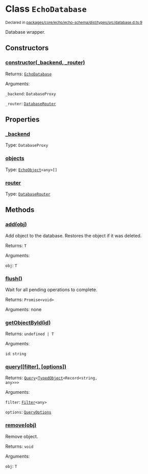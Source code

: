 # Class `EchoDatabase`
<sub>Declared in [packages/core/echo/echo-schema/dist/types/src/database.d.ts:9]()</sub>


Database wrapper.


## Constructors
### [constructor(_backend, _router)]()



Returns: <code>[EchoDatabase](/api/@dxos/client/classes/EchoDatabase)</code>

Arguments: 

`_backend`: <code>DatabaseProxy</code>

`_router`: <code>[DatabaseRouter](/api/@dxos/client/classes/DatabaseRouter)</code>


## Properties
### [_backend]()
Type: <code>DatabaseProxy</code>

### [objects]()
Type: <code>[EchoObject](/api/@dxos/client/classes/EchoObject)&lt;any&gt;[]</code>

### [router]()
Type: <code>[DatabaseRouter](/api/@dxos/client/classes/DatabaseRouter)</code>


## Methods
### [add(obj)]()



Add object to the database.
Restores the object if it was deleted.


Returns: <code>T</code>

Arguments: 

`obj`: <code>T</code>

### [flush()]()



Wait for all pending operations to complete.


Returns: <code>Promise&lt;void&gt;</code>

Arguments: none

### [getObjectById(id)]()



Returns: <code>undefined | T</code>

Arguments: 

`id`: <code>string</code>

### [query(\[filter\], \[options\])]()



Returns: <code>[Query](/api/@dxos/client/classes/Query)&lt;[TypedObject](/api/@dxos/client/values#TypedObject)&lt;Record&lt;string, any&gt;&gt;&gt;</code>

Arguments: 

`filter`: <code>[Filter](/api/@dxos/client/types/Filter)&lt;any&gt;</code>

`options`: <code>[QueryOptions](/api/@dxos/client/types/QueryOptions)</code>

### [remove(obj)]()



Remove object.


Returns: <code>void</code>

Arguments: 

`obj`: <code>T</code>
